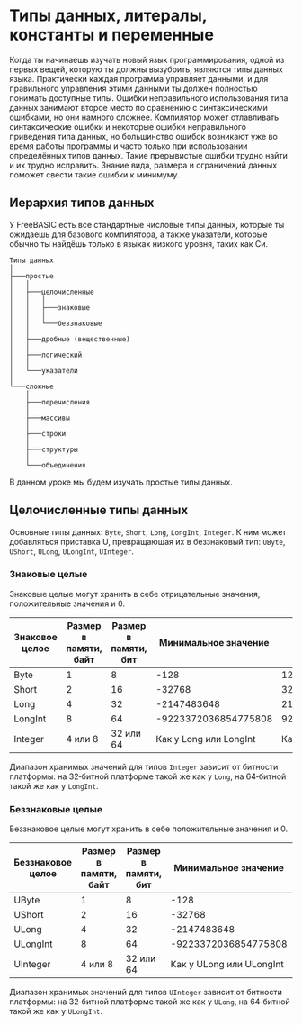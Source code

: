 ﻿# Типы данных, литералы, константы и переменные

Когда ты начинаешь изучать новый язык программирования, одной из первых вещей, которую ты должны вызубрить, являются типы данных языка. Практически каждая программа управляет данными, и для правильного управления этими данными ты должен полностью понимать доступные типы. Ошибки неправильного использования типа данных занимают второе место по сравнению с синтаксическими ошибками, но они намного сложнее. Компилятор может отлавливать синтаксические ошибки и некоторые ошибки неправильного приведения типа данных, но большинство ошибок возникают уже во время работы программы и часто только при использовании определённых типов данных. Такие прерывистые ошибки трудно найти и их трудно исправить. Знание вида, размера и ограничений данных поможет свести такие ошибки к минимуму.

## Иерархия типов данных

У FreeBASIC есть все стандартные числовые типы данных, которые ты ожидаешь для базового компилятора, а также указатели, которые обычно ты найдёшь только в языках низкого уровня, таких как Си.

```
Типы данных
│
├───простые
│   │
│   ├───целочисленные
│   │   │
│   │   ├───знаковые
│   │   │
│   │   └───беззнаковые
│   │
│   ├───дробные (вещественные)
│   │
│   ├───логический
│   │
│   └───указатели
│
└───сложные
    │
    ├───перечисления
    │
    ├───массивы
    │
    ├───строки
    │
    ├───структуры
    │
    └───объединения
```

В данном уроке мы будем изучать простые типы данных.

## Целочисленные типы данных

Основные типы данных: `Byte`, `Short`, `Long`, `LongInt`, `Integer`. К ним может добавляться приставка U, превращающая их в беззнаковый тип: `UByte`, `UShort`, `ULong`, `ULongInt`, `UInteger`.

### Знаковые целые

Знаковые целые могут хранить в себе отрицательные значения, положительные значения и 0.

| Знаковое целое       |  Размер в памяти, байт | Размер в памяти, бит | Минимальное значение | Максимальное значение |
|----------------------|------------------------|----------------------|----------------------|-----------------------|
| Byte                 | 1                      |         8            | -128                 | 127                   |
| Short                | 2                      |         16           | -32768               | 32767                 |
| Long                 | 4                      |         32           | -2147483648          | 2147483647            |
| LongInt              | 8                      |         64           | -9223372036854775808 | 9223372036854775807   |
| Integer              | 4 или 8                |     32 или 64        | Как у Long или LongInt | Как у Long или LongInt |

Диапазон хранимых значений для типов `Integer` зависит от битности платформы: на 32‐битной платформе такой же как у `Long`, на 64‐битной такой же как у `LongInt`.

### Беззнаковые целые

Беззнаковое целые могут хранить в себе положительные значения и 0.

| Беззнаковое целое    |  Размер в памяти, байт | Размер в памяти, бит | Минимальное значение | Максимальное значение |
|----------------------|------------------------|----------------------|----------------------|-----------------------|
| UByte                | 1                      |         8            | -128                 | 127                   |
| UShort               | 2                      |         16           | -32768               | 32767                 |
| ULong                | 4                      |         32           | -2147483648          | 2147483647            |
| ULongInt             | 8                      |         64           | -9223372036854775808 | 9223372036854775807   |
| UInteger             | 4 или 8                |      32 или 64       | Как у ULong или ULongInt | Как у ULong или ULongInt |

Диапазон хранимых значений для типов `UInteger` зависит от битности платформы: на 32‐битной платформе такой же как у `ULong`, на 64‐битной такой же как у `ULongInt`.
